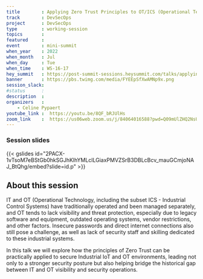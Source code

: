 ```yaml
---
title        : Applying Zero Trust Principles to OT/ICS (Operational Technology & Industrial Control Systems)
track        : DevSecOps
project      : DevSecOps
type         : working-session
topics       :
featured     :
event        : mini-summit
when_year    : 2022
when_month   : Jul
when_day     : Tue
when_time    : WS-16-17
hey_summit   : https://post-summit-sessions.heysummit.com/talks/applying-zero-trust-principles-to-industrial-iot-and-otics/
banner       : https://pbs.twimg.com/media/FYEEpSfXwAMNp9x.png
session_slack:
#status      : 
description  :
organizers   :
    - Celine Pypaert        
youtube_link :  https://youtu.be/8QF_bRJUlHs
zoom_link    :  https://us06web.zoom.us/j/84064016588?pwd=Q09mUlZHQ2NsUjQrdTFpRXAvS0lVQT09
---
```

### Session slides

{{< gslides id="2PACX-1vTsoM7eBStGb0hkSGJhKlhYMLclLGiaxPMVZSrB3DBLcBcv_mauGCmjoNAJ_BtQhg/embed?slide=id.p" >}}

## About this session
IT and OT (Operational Technology, including the subset ICS - Industrial Control Systems) have traditionally operated and been managed separately, and OT tends to lack visibility and threat protection, especially due to legacy software and equipment, outdated operating systems, vendor restrictions, and other factors. Insecure passwords and direct internet connections also still pose a challenge, as well as lack of security staff and skilling dedicated to these industrial systems. 

In this talk we will explore how the principles of Zero Trust can be practically applied to secure Industrial IoT and OT environments, leading not only to a stronger security posture but also helping bridge the historical gap between IT and OT visibility and security operations.
